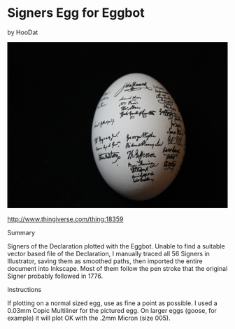 # Signers Egg for Eggbot
by HooDat

<p align="center">
<img src="preview.jpg"/>
</p>

http://www.thingiverse.com/thing:18359

Summary

Signers of the Declaration plotted with the Eggbot.
Unable to find a suitable vector based file of the Declaration, I manually traced all 56 Signers in Illustrator, saving them as smoothed paths, then imported the entire document into Inkscape. Most of them follow the pen stroke that the original Signer probably followed in 1776.

Instructions

If plotting on a normal sized egg, use as fine a point as possible. I used a 0.03mm Copic Multiliner for the pictured egg.
On larger eggs (goose, for example) it will plot OK with the .2mm Micron (size 005).
